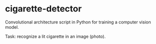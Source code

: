 # cigarette-detector

Convolutional architecture script in Python for training a computer vision model.

Task: recognize a lit cigarette in an image (photo).
